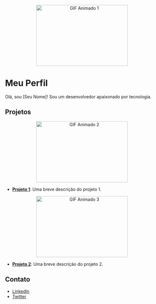 <p align="center">
  <img src="(https://www.google.com/url?sa=i&url=https%3A%2F%2Fgithub.com%2FLarissamrs&psig=AOvVaw1-L5ro7VKY-PXtHMeqcg1P&ust=1693191294992000&source=images&cd=vfe&opi=89978449&ved=0CBAQjRxqFwoTCJj-kJ_r-4ADFQAAAAAdAAAAABAE)" alt="GIF Animado 1" width="300" height="200">
</p>

# Meu Perfil

Olá, sou [Seu Nome]! Sou um desenvolvedor apaixonado por tecnologia.

## Projetos

<p align="center">
  <img src="(https://www.google.com/url?sa=i&url=https%3A%2F%2Fgithub.com%2FLarissamrs&psig=AOvVaw1-L5ro7VKY-PXtHMeqcg1P&ust=1693191294992000&source=images&cd=vfe&opi=89978449&ved=0CBAQjRxqFwoTCJj-kJ_r-4ADFQAAAAAdAAAAABAE)" alt="GIF Animado 2" width="300" height="200">
</p>

- [**Projeto 1**](dps): Uma breve descrição do projeto 1.

<p align="center">
  <img src="(https://www.google.com/url?sa=i&url=https%3A%2F%2Fgithub.com%2FLarissamrs&psig=AOvVaw1-L5ro7VKY-PXtHMeqcg1P&ust=1693191294992000&source=images&cd=vfe&opi=89978449&ved=0CBAQjRxqFwoTCJj-kJ_r-4ADFQAAAAAdAAAAABAE)" alt="GIF Animado 3" width="300" height="200">
</p>

- [**Projeto 2**](link-para-o-projeto-2): Uma breve descrição do projeto 2.

## Contato

- [LinkedIn](link-para-o-seu-linkedin)
- [Twitter](link-para-o-seu-twitter)

